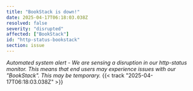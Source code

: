 ```yaml
---
title: "BookStack is down!"
date: 2025-04-17T06:18:03.038Z
resolved: false
severity: "disrupted"
affected: ["BookStack"]
id: "http-status-bookstack"
section: issue
---
```


**Automated system alert* - We are sensing a disruption in our http-status monitor. This means that end users may experience issues with our "BookStack". This may be temporary.* {{< track "2025-04-17T06:18:03.038Z" >}}
